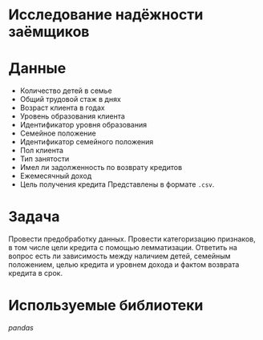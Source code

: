 # Исследование надёжности заёмщиков
# Данные
- Количество детей в семье
- Общий трудовой стаж в днях
- Возраст клиента в годах
- Уровень образования клиента
- Идентификатор уровня образования
- Семейное положение
- Идентификатор семейного положения
- Пол клиента
- Тип занятости
- Имел ли задолженность по возврату кредитов
- Ежемесячный доход
- Цель получения кредита
Представлены в формате `.csv`.
# Задача
Провести предобработку данных. Провести категоризацию признаков, в том числе цели кредита с помощью лемматизации. Ответить на вопрос есть ли зависимость между наличием детей, семейным положением, целью кредита и уровнем дохода и фактом возврата кредита в срок.
# Используемые библиотеки
*pandas*
